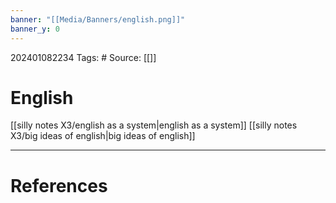 ```yaml
---
banner: "[[Media/Banners/english.png]]"
banner_y: 0
---
```

202401082234
Tags: # 
Source: [[]]
# English
[[silly notes X3/english as a system|english as a system]]
[[silly notes X3/big ideas of english|big ideas of english]]



---
# References

